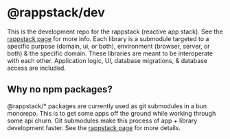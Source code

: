 # @rappstack/dev

This is the development repo for the rappstack (reactive app stack). See the [rappstack page](https://github.com/rappstack) for more info. Each library is a submodule targeted to a specific purpose (domain, ui, or both), environment (browser, server, or both) & the specific domain. These libraries are meant to be interoperate with each other. Application logic, UI, database migrations, & database access are included.

## Why no npm packages?

@rappstack/* packages are currently used as git submodules in a bun monorepo. This is to get some apps off the ground while working through some api churn. Git submodules make this process of app + library development faster. See the [rappstack page](https://github.com/rappstack) for more details.
